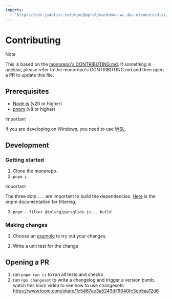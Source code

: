 ```yaml
---
imports:
  - "https://cdn.jsdelivr.net/npm/@opral/markdown-wc-doc-elements/dist/doc-video.js"
---
```


# Contributing

> [!NOTE]
> This is based on the [monorepo's CONTRIBUTING.md](https://github.com/opral/monorepo/blob/main/CONTRIBUTING.md). If something is unclear, please refer to the monorepo's CONTRIBUTING.md and then open a PR to update this file.

<doc-video src="https://youtu.be/A5x4FALiOUg"></doc-video>

## Prerequisites

- [Node.js](https://nodejs.org/en/) (v20 or higher)
- [pnpm](https://pnpm.io/) (v8 or higher)

> [!IMPORTANT]  
> If you are developing on Windows, you need to use [WSL](https://en.wikipedia.org/wiki/Windows_Subsystem_for_Linux).

## Development

### Getting started

1. Clone the monorepo.
2. `pnpm i`

> [!IMPORTANT]  
> The three dots `...` are important to build the dependencies. [Here](https://pnpm.io/filtering#--filter-package_name-1) is the pnpm documentation for filtering.

3. `pnpm --filter @inlang/paraglide-js... build`

### Making changes

1. Choose an [example](https://github.com/opral/monorepo/tree/main/inlang/packages/paraglide/paraglide-js/examples) to try out your changes.

2. Write a unit test for the change

## Opening a PR

1. run `pnpm run ci` to run all tests and checks
2. run `npx changeset` to write a changelog and trigger a version bumb. watch this loom video to see how to use changesets: https://www.loom.com/share/1c5467ae3a5243d79040fc3eb5aa12d6
